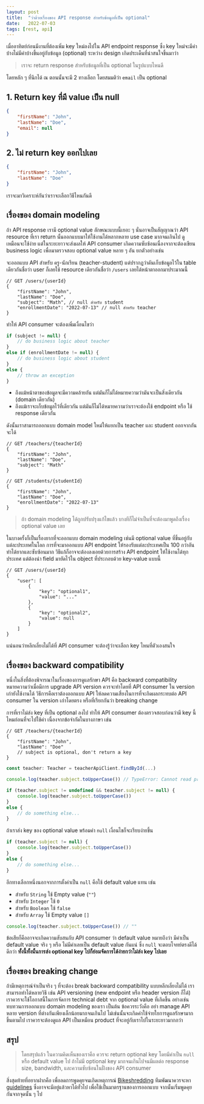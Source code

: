 ```yaml
---
layout: post
title:  "ว่าด้วยเรื่องของ API response สำหรับข้อมูลที่เป็น optional"
date:   2022-07-03
tags: [rest, api]
---
```


เมื่ออาทิตย์ก่อนมีงานที่ต้องเพิ่ม key ใหม่ลงไปใน API endpoint response ซึ่ง key ใหม่จะมีค่าบ้างไม่มีค่าบ้างขึ้นอยู่กับข้อมูล (optional) ระหว่าง design เกิดประเด็นที่น่าสนใจขึ้นมาว่า

> เราจะ return response สำหรับข้อมูลที่เป็น optional ในรูปแบบไหนดี

โดยหลัก ๆ ที่นึกได้ ณ ตอนนั้นจะมี 2 ทางเลือก โดยสมมติว่า `email` เป็น optional

## 1. Return key ที่มี value เป็น null

```json
{
    "firstName": "John",
    "lastName": "Doe",
    "email": null
}
```

## 2. ไม่ return key ออกไปเลย

```json
{
    "firstName": "John",
    "lastName": "Doe"
}
```

เราจะมาวิเคราะห์กันว่าเราจะเลือกวิธีไหนกันดี

## เรื่องของ domain modeling
ถ้า API response เรามี optional value ลักษณะแบบนี้เยอะ ๆ นั่นอาจเป็นสัญญาณว่า API resource ที่เรา return นั้นออกแบบมาให้ใช้งานได้หลากหลาย use case มากจนเกินไป ดูเหมือนจะใช้ง่าย แต่ในระยะยาวจะส่งผลให้ API consumer เกิดความซับซ้อนเนื่องจากจะต้องเขียน business logic เพื่อมาตรวจสอบ optional value หลาย ๆ อัน ยกตัวอย่างเช่น  

จะออกแบบ API สำหรับ ครู-นักเรียน (teacher-student) แต่ปรากฎว่าดันเก็บข้อมูลไว้ใน table เดียวกันชื่อว่า user ก็เลยใช้ resource เดียวกันชื่อว่า `/users` เลยได้หน้าตาออกมาประมาณนี้

```jsonc
// GET /users/{userId}
{
    "firstName": "John",
    "lastName": "Doe",
    "subject": "Math", // null สำหรับ student
    "enrollmentDate": "2022-07-13" // null สำหรับ teacher
}
```

ทำให้ API consumer จะต้องเพิ่มเงื่อนไขว่า

```js
if (subject != null) {
    // do business logic about teacher
}
else if (enrollmentDate != null) {
    // do business logic about student
}
else {
    // throw an exception
}
```

- ถึงแม้หน้าตาของข้อมูลจะมีความคล้ายกัน แต่มันก็ไม่ได้หมายความว่ามันจะเป็นสิ่งเดียวกัน (domain เดียวกัน)
- ถึงแม้เราจะเก็บข้อมูลไว้ที่เดียวกัน แต่มันก็ไม่ได้หมายความว่าเราจะต้องใช้ endpoint หรือ ใช้ response เดียวกัน

ดังนั้นเราสามารถออกแบบ domain model ใหม่ให้แยกเป็น teacher และ student ออกจากกัน จะได้

```jsonc
// GET /teachers/{teacherId}
{
    "firstName": "John",
    "lastName": "Doe",
    "subject": "Math"
}
```

```jsonc
// GET /students/{studentId}
{
    "firstName": "John",
    "lastName": "Doe",
    "enrollmentDate": "2022-07-13"
}
```

> ถ้า domain modeling ได้ถูกปรับปรุงแก้ไขแล้ว บางทีก็ไม่จำเป็นที่จะต้องมาพูดถึงเรื่อง optional value เลย

ในบางครั้งก็เป็นเรื่องยากที่จะออกแบบ domain modeling เช่นมี optional value ที่ขึ้นอยู่กับแต่ละประเทศในโลก การที่จะมาออกแบบ API endpoint ให้รองรับแต่ละประเทศเป็น 100 กว่าอัน ทำได้ยากและซับซ้อนมาก วิธีแก้ก็อาจจะต้องลงเอยด้วยการสร้าง API endpoint ให้ใช้งานได้ทุกประเทศ แต่ต้องนำ field มายัดไว้ใน object ที่ประกอบด้วย key-value แบบนี้

```jsonc
// GET /users/{userId}
{
    "user": [
        {
            "key": "optional1",
            "value": "..."
        },
        {
            "key": "optional2",
            "value": null
        }
    ]
}
```

แน่นอนว่าหลีกเลี่ยงไม่ได้ที่ API consumer จะต้องรู้ว่าจะเลือก key ไหนที่ตัวเองสนใจ

## เรื่องของ backward compatibility
หนึ่งในสิ่งที่ต้องพิจารณาในเรื่องของการดูแลรักษา API คือ backward compatibility หมายความว่าเมื่อมีการ upgrade API version ควรจะทำโดยที่ API consumer ใน version เก่ายังใช้งานได้ วิธีการคือเราต้องออกแบบ API ให้ลดความเสี่ยงในการที่จะกิดผลกระทบต่อ API consumer ใน version เก่าโดยตรง หรือที่เรียกกันว่า breaking change  

การที่เราไม่ส่ง key ที่เป็น optional ลงไป ทำให้ API consumer ต้องตรวจสอบก่อนว่ามี key นี้ไหมก่อนที่จะไปใช้ค่า เนื่องจากข้อจำกัดในบางภาษา เช่น

```jsonc
// GET /teachers/{teacherId}
{
    "firstName": "John",
    "lastName": "Doe"
    // subject is optional, don't return a key
}
```

```js
const teacher: Teacher = teacherApiClient.findById(...)

console.log(teacher.subject.toUpperCase()) // TypeError: Cannot read properties of undefined (reading 'toUpperCase')

if (teacher.subject != undefined && teacher.subject != null) {
    console.log(teacher.subject.toUpperCase())
}
else {
    // do something else...
}
```

ถ้าเราส่ง key ของ optional value พร้อมค่า `null` เงื่อนไขก็จะเรียบง่ายขึ้น

```js
if (teacher.subject != null) {
    console.log(teacher.subject.toUpperCase())
}
else {
    // do something else...
}
```

อีกทางเลือกหนึ่งนอกจากการตั้งค่าเป็น `null` คือใช้ default value แทน เช่น

- สำหรับ `String` ใช้ Empty value (`""`)
- สำหรับ `Integer` ใช้ `0`
- สำหรับ `Boolean` ใช้ `false`
- สำหรับ `Array` ใช้ Empty value `[]`

```js
console.log(teacher.subject.toUpperCase()) // ""
```

ข้อเสียก็คืออาจจะเกิดความสับสนกับ API consumer ว่า default value หมายถึงว่า มีค่าเป็น default value จริง ๆ หรือ ไม่มีค่าเลยเป็น default value กันแน่ ซึ่ง `null` จะตอบโจทย์ตรงดีได้ดีกว่า **ทั้งนี้ทั้งนั้นการส่ง optional key ไปก็ย่อมจัดการได้ง่ายกว่าไม่ส่ง key ไปเลย**

## เรื่องของ breaking change
ถ้ามีเหตุการณ์จำเป็นจริง ๆ ที่จะต้อง break backward compatibility แบบหลีกเลี่ยงไม่ได้ เราสามารถทำได้หลายวิธี เช่น API versioning (new endpoint หรือ header version ก็ได้) เราควรจะใช้โอกาสนี้ในการจัดการ technical debt จาก optional value ที่เกิดขึ้น อย่างเช่น ทบทวนการออกแบบ domain modeling ของเรา เป็นต้น ข้อควรระวังคือ อย่า manage API หลาย version ที่ต่างกันเพียงเล็กน้อยมากจนเกินไป ไม่เช่นนั้นจะเกิดค่าใช้จ่ายใยการดูแลรักษามากขึ้นตามไป เราควรจะต้องดูแล API เป็นเหมือน product ที่จะอยู่กับเราไปในระยะยาวมากกว่า

## สรุป

> โดยสรุปแล้ว ในความคิดเห็นของเราคือ ควรจะ return optional key โดยมีค่าเป็น `null` หรือ default value ไป ถ้าไม่มี optional key มากจนเกินไปจนมีผลต่อ response size, bandwidth, และความซับซ้อนในฝั่งของ API consumer

สิ่งสุดท้ายที่อยากฝากคือ เพื่อลดการพูดคุยจนเกิดเหตุการณ์ [Bikeshredding](https://exceptionnotfound.net/bikeshedding-the-daily-software-anti-pattern/) ทีมพัฒนาควรจะหา [guidelines](https://opensource.zalando.com/restful-api-guidelines/) ซึ่งอาจจะมีอยู่แล้วหาได้ทั่วไป เพื่อใช้เป็นมาตรฐานของการออกแบบ จากนั้นเริ่มพูดคุยกันจากจุดนั้น ๆ ไป